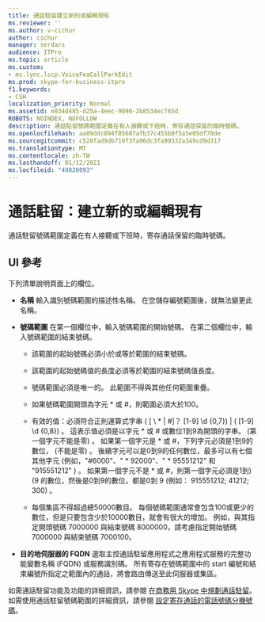 ```yaml
---
title: 通話駐留建立新的或編輯現有
ms.reviewer: ''
ms.author: v-cichur
author: cichur
manager: serdars
audience: ITPro
ms.topic: article
ms.custom:
- ms.lync.lscp.VoiceFeaCallParkEdit
ms.prod: skype-for-business-itpro
f1.keywords:
- CSH
localization_priority: Normal
ms.assetid: e834d485-d25a-4eec-9090-2b8534ecf65d
ROBOTS: NOINDEX, NOFOLLOW
description: 通話駐留號碼範圍定義在有人接聽或下班時，寄存通話保留的臨時號碼。
ms.openlocfilehash: aa89ddc094f85607afb37c455b0f5a5e05df70de
ms.sourcegitcommit: c528fad9db719f3fa96dc3fa99332a349cd9d317
ms.translationtype: MT
ms.contentlocale: zh-TW
ms.lasthandoff: 01/12/2021
ms.locfileid: "49820093"
---
```

# <a name="call-park-create-new-or-edit-existing"></a>通話駐留：建立新的或編輯現有

通話駐留號碼範圍定義在有人接聽或下班時，寄存通話保留的臨時號碼。

## <a name="ui-reference"></a>UI 參考

下列清單說明頁面上的欄位。

- **名稱** 輸入識別號碼範圍的描述性名稱。 在您儲存編號範圍後，就無法變更此名稱。

- **號碼範圍** 在第一個欄位中，輸入號碼範圍的開始號碼。 在第二個欄位中，輸入號碼範圍的結束號碼。

  - 該範圍的起始號碼必須小於或等於範圍的結束號碼。

  - 該範圍的起始號碼值的長度必須等於範圍的結束號碼值長度。

  - 號碼範圍必須是唯一的。 此範圍不得與其他任何範圍重疊。

  - 如果號碼範圍開頭為字元 \* 或 #，則範圍必須大於100。

  - 有效的值：必須符合正則運算式字串 ( [ \\ * | #]？ [1-9] \d {0,7}) | ( [1-9] \d {0,8}) 。 這表示值必須是以字元 \* 或 # 或數位1到9為開頭的字串。 (第一個字元不能是零) 。 如果第一個字元是 \* 或 #，下列字元必須是1到9的數位， (不能是零) 。 後續字元可以是0到9的任何數位，最多可以有七個其他字元 (例如，"#6000"、" \* 92000"、" \* 95551212" 和 "915551212" ) 。 如果第一個字元不是 \* 或 #，則第一個字元必須是1到)  (9 的數位，然後是0到9的數位，都是0到 9 (例如： 915551212; 41212; 300) 。

  - 每個集區不得超過總50000數目。 每個號碼範圍通常會包含100或更少的數位，但是只要包含少於10000數目，就會有很大的增加。 例如，與其指定開頭號碼 7000000 與結束號碼 8000000，請考慮指定開始號碼 7000000 與結束號碼 7000100。

- **目的地伺服器的 FQDN** 選取主控通話駐留應用程式之應用程式服務的完整功能變數名稱 (FQDN) 或服務識別碼。 所有寄存在號碼範圍中的 start 編號和結束編號所指定之範圍內的通話，將會路由傳送至此伺服器或集區。

如需通話駐留功能及功能的詳細資訊，請參閱 [在商務用 Skype 中規劃通話駐留](../../../plan-your-deployment/enterprise-voice-solution/call-park.md)。 如需使用通話駐留號碼範圍的詳細資訊，請參閱 [設定寄存通話的電話號碼分機號碼](https://technet.microsoft.com/library/fbf97624-9587-42a6-b276-1b69c574a74d.aspx)。


